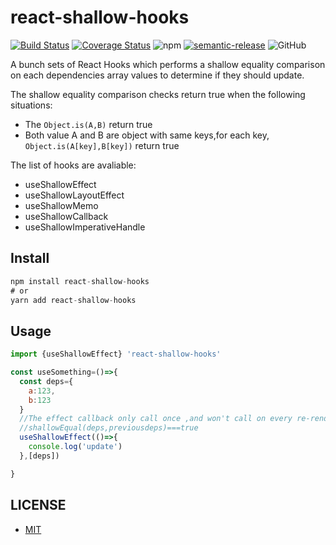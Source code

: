 # react-shallow-hooks

[![Build Status](https://travis-ci.org/lintuming/react-shallow-hooks.svg?branch=master)](https://travis-ci.org/lintuming/react-shallow-hooks)
[![Coverage Status](https://coveralls.io/repos/github/lintuming/react-shallow-hooks/badge.svg?branch=master)](https://coveralls.io/github/lintuming/react-shallow-hooks?branch=master)
![npm](https://img.shields.io/npm/v/react-shallow-hooks)
[![semantic-release](https://img.shields.io/badge/%20%20%F0%9F%93%A6%F0%9F%9A%80-semantic--release-e10079.svg)](https://github.com/semantic-release/semantic-release)
![GitHub](https://img.shields.io/github/license/lintuming/react-shallow-hooks)

A bunch sets of React Hooks which performs a shallow equality comparison on each dependencies array values to determine if they should update.

The shallow equality comparison checks return true when the following situations:

- The `Object.is(A,B)` return true
- Both value A and B are object with same keys,for each key, `Object.is(A[key],B[key])` return true

The list of hooks are avaliable:

- useShallowEffect
- useShallowLayoutEffect
- useShallowMemo
- useShallowCallback
- useShallowImperativeHandle

## Install

```js
npm install react-shallow-hooks
# or
yarn add react-shallow-hooks
```

## Usage

```js
import {useShallowEffect} 'react-shallow-hooks'

const useSomething=()=>{
  const deps={
    a:123,
    b:123
  }
  //The effect callback only call once ,and won't call on every re-render;
  //shallowEqual(deps,previousdeps)===true
  useShallowEffect(()=>{
    console.log('update')
  },[deps])

}
```

## LICENSE

- [MIT](./LICENSE)
